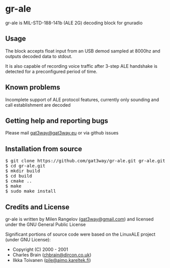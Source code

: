 gr-ale
====

gr-ale is MIL-STD-188-141b (ALE 2G) decoding block for gnuradio


Usage
-----

The block accepts float input from an USB demod sampled at 8000hz and outputs decoded data to stdout.

It is also capable of recording voice traffic after 3-step ALE handshake is detected for a preconfigured period of time.


Known problems
--------------

Incomplete support of ALE protocol features, currently only sounding and call establishment are decoded


Getting help and reporting bugs
-------------------------------

Please mail gat3way@gat3way.eu or via github issues



Installation from source
------------------------

<pre>
$ git clone https://github.com/gat3way/gr-ale.git gr-ale.git
$ cd gr-ale.git
$ mkdir build
$ cd build
$ cmake ..
$ make
$ sudo make install
</pre>


Credits and License
-------------------

gr-ale is written by Milen Rangelov (gat3way@gmail.com) and licensed under the GNU General Public License

Significant portions of source code were based on the LinuxALE project (under GNU License):

 * Copyright (C) 2000 - 2001 
 *   Charles Brain (chbrain@dircon.co.uk)
 *   Ilkka Toivanen (pile@aimo.kareltek.fi)

